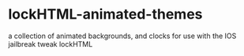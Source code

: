 # lockHTML-animated-themes
a collection of animated backgrounds, and clocks for use with the IOS jailbreak tweak lockHTML
